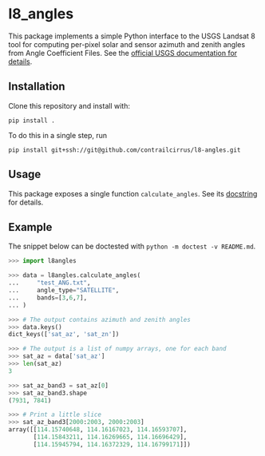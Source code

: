 # l8_angles

This package implements a simple Python interface to the USGS Landsat 8 tool for computing per-pixel solar and sensor azimuth and zenith angles from Angle Coefficient Files. See the [official USGS documentation for details](https://www.usgs.gov/landsat-missions/solar-illumination-and-sensor-viewing-angle-coefficient-files).

## Installation

Clone this repository and install with:

```pip install .```

To do this in a single step, run

```pip install git+ssh://git@github.com/contrailcirrus/l8-angles.git```

## Usage

This package exposes a single function `calculate_angles`. See its [docstring](l8angles.pyx) for details.

## Example

The snippet below can be doctested with `python -m doctest -v README.md`.

```python
>>> import l8angles

>>> data = l8angles.calculate_angles(
...     "test_ANG.txt",
...     angle_type="SATELLITE",
...     bands=[3,6,7],
... )

>>> # The output contains azimuth and zenith angles
>>> data.keys()
dict_keys(['sat_az', 'sat_zn'])

>>> # The output is a list of numpy arrays, one for each band
>>> sat_az = data['sat_az']
>>> len(sat_az)
3

>>> sat_az_band3 = sat_az[0]
>>> sat_az_band3.shape
(7931, 7841)

>>> # Print a little slice
>>> sat_az_band3[2000:2003, 2000:2003]
array([[114.15740648, 114.16167023, 114.16593707],
       [114.15843211, 114.16269665, 114.16696429],
       [114.15945794, 114.16372329, 114.16799171]])

```
